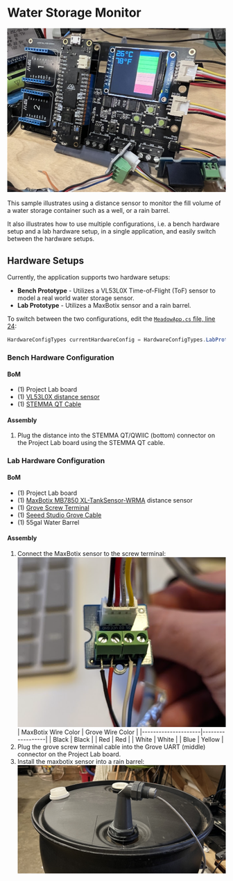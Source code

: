 # Water Storage Monitor

![Picture of a Project Lab board running the sample, showing a graph of water fill volume in a water storage unit.](WaterStorageMonitor.jpg)

This sample illustrates using a distance sensor to monitor the fill volume of a water storage container such as a well, or a rain barrel.

It also illustrates how to use multiple configurations, i.e. a bench hardware setup and a lab hardware setup, in a single application, and easily switch between the hardware setups.

## Hardware Setups

Currently, the application supports two hardware setups:
 * **Bench Prototype** - Utilizes a VL53L0X Time-of-Flight (ToF) sensor to model a real world water storage sensor.
 * **Lab Prototype** - Utilizes a MaxBotix sensor and a rain barrel.

To switch between the two configurations, edit the [`MeadowApp.cs` file, line 24](https://github.com/WildernessLabs/Meadow.ProjectLab.Samples/blob/develop/Source/WaterStorageMonitor/Source/MeadowApp.cs#L24):

```csharp
HardwareConfigTypes currentHardwareConfig = HardwareConfigTypes.LabProto;
```

### Bench Hardware Configuration

#### BoM

* (1) Project Lab board
* (1) [VL53L0X distance sensor](https://www.adafruit.com/product/5425)
* (1) [STEMMA QT Cable](https://www.adafruit.com/?q=Stemma+Cabler&sort=BestMatch)

#### Assembly

1. Plug the distance into the STEMMA QT/QWIIC (bottom) connector on the Project Lab board using the STEMMA QT cable.

### Lab Hardware Configuration

#### BoM

* (1) Project Lab board
* (1) [MaxBotix MB7850 XL-TankSensor-WRMA](https://www.maxbotix.com/ultrasonic_sensors/mb7850.htm) distance sensor
* (1) [Grove Screw Terminal](https://www.seeedstudio.com/Grove-Screw-Terminal.html)
* (1) [Seeed Studio Grove Cable](https://www.seeedstudio.com/catalogsearch/result/?q=Grove%20Cable)
* (1) 55gal Water Barrel

#### Assembly

1. Connect the MaxBotix sensor to the screw terminal: 
    ![Alt text](MaxBotix_to_Grove.png) 
    | MaxBotix Wire Color | Grove Wire Color |
    |---------------------|------------------|
    | Black | Black |
    | Red | Red |
    | White | White |
    | Blue | Yellow |
2. Plug the grove screw terminal cable into the Grove UART (middle) connector on the Project Lab board.
3. Install the maxbotix sensor into a rain barrel: 
    ![Image of the MaxBotix distance sensor installed in a 55 gallon rain barrel.](Water_Barrel.jpg)